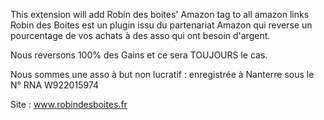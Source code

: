This extension will add Robin des boites' Amazon tag to all amazon links
Robin des Boites est un plugin issu du partenariat Amazon qui reverse un pourcentage de vos achats à des asso qui ont besoin d'argent.

Nous reversons 100% des Gains et ce sera TOUJOURS le cas.

Nous sommes une asso à but non lucratif : enregistrée à Nanterre sous le N° RNA W922015974

Site : www.robindesboites.fr